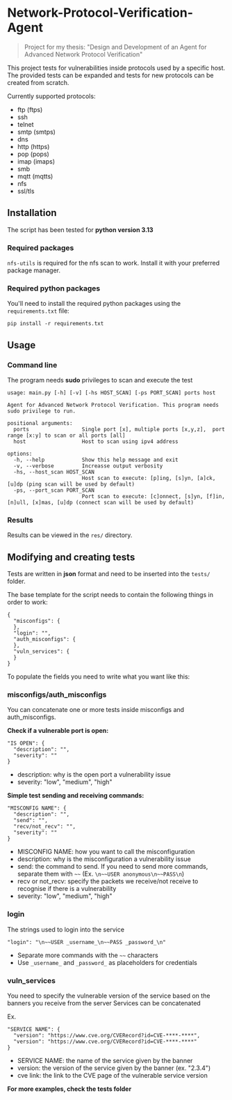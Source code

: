 # Network-Protocol-Verification-Agent

> Project for my thesis: "Design and Development of an Agent for Advanced Network Protocol Verification"

This project tests for vulnerabilities inside protocols used by a specific host. The provided tests can be expanded and tests for new protocols can be created from scratch.

Currently supported protocols: 
- ftp (ftps)
- ssh
- telnet
- smtp (smtps)
- dns
- http (https)
- pop (pops)
- imap (imaps)
- smb
- mqtt (mqtts)
- nfs
- ssl/tls

## Installation

The script has been tested for **python version 3.13**

### Required packages

`nfs-utils` is required for the nfs scan to work. Install it with your preferred package manager.

### Required python packages

You'll need to install the required python packages using the `requirements.txt` file:
```
pip install -r requirements.txt
```

## Usage

### Command line

The program needs **sudo** privileges to scan and execute the test

```
usage: main.py [-h] [-v] [-hs HOST_SCAN] [-ps PORT_SCAN] ports host

Agent for Advanced Network Protocol Verification. This program needs sudo privilege to run.

positional arguments:
  ports                 Single port [x], multiple ports [x,y,z],  port range [x:y] to scan or all ports [all]
  host                  Host to scan using ipv4 address

options:
  -h, --help            Show this help message and exit
  -v, --verbose         Increasse output verbosity
  -hs, --host_scan HOST_SCAN
                        Host scan to execute: [p]ing, [s]yn, [a]ck, [u]dp (ping scan will be used by default)
  -ps, --port_scan PORT_SCAN
                        Port scan to execute: [c]onnect, [s]yn, [f]in, [n]ull, [x]mas, [u]dp (connect scan will be used by default)
```

### Results

Results can be viewed in the `res/` directory.

## Modifying and creating tests

Tests are written in __json__ format and need to be inserted into the `tests/` folder.

The base template for the script needs to contain the following things in order to work:
```
{
  "misconfigs": {
  },
  "login": "",
  "auth_misconfigs": {
  },
  "vuln_services": {
  }
}
```

To populate the fields you need to write what you want like this:

### misconfigs/auth_misconfigs

You can concatenate one or more tests inside misconfigs and auth_misconfigs.

**Check if a vulnerable port is open:**
```
"IS OPEN": {
  "description": "",
  "severity": ""
}
```

- description: why is the open port a vulnerability issue
- severity: "low", "medium", "high"

**Simple test sending and receiving commands:**
```
"MISCONFIG NAME": {
  "description": "",
  "send": "",
  "recv/not_recv": "",
  "severity": ""
}
```

- MISCONFIG NAME: how you want to call the misconfiguration
- description: why is the misconfiguration a vulnerability issue
- send: the command to send. If you need to send more commands, separate them with `~~` (Ex. `\n~~USER anonymous\n~~PASS\n`)
- recv or not_recv: specify the packets we receive/not receive to recognise if there is a vulnerability
- severity: "low", "medium", "high"

### login

The strings used to login into the service

```
"login": "\n~~USER _username_\n~~PASS _password_\n"
```

- Separate more commands with the `~~` characters
- Use `_username_` and `_password_` as placeholders for credentials 

### vuln_services

You need to specify the vulnerable version of the service based on the banners you receive from the server
Services can be concatenated

Ex.
```
"SERVICE NAME": {
  "version": "https://www.cve.org/CVERecord?id=CVE-****-****",
  "version": "https://www.cve.org/CVERecord?id=CVE-****-****"
}
```

- SERVICE NAME: the name of the service given by the banner
- version: the version of the service given by the banner (ex. "2.3.4")
- cve link: the link to the CVE page of the vulnerable service version

**For more examples, check the tests folder**
